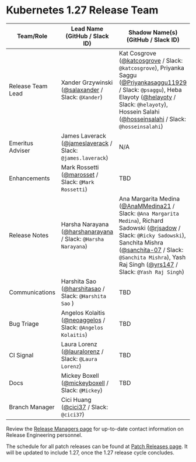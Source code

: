 # Kubernetes 1.27 Release Team

| **Team/Role** | **Lead Name** (**GitHub / Slack ID**) | **Shadow Name(s) (GitHub / Slack ID)** |
|----------|----------------------------------|----------------------------------------|
| Release Team Lead | Xander Grzywinski ([@salaxander](https://github.com/salaxander) / Slack: `@Xander`) | Kat Cosgrove ([@katcosgrove](https://github.com/katcosgrove) / Slack: `@katcosgrove`), Priyanka Saggu ([@Priyankasaggu11929](https://github.com/Priyankasaggu11929) / Slack: `@psaggu`), Heba Elayoty ([@helayoty](https://github.com/helayoty) / Slack: `@helayoty`), Hossein Salahi ([@hosseinsalahi](https://github.com/hosseinsalahi) / Slack: `@hosseinsalahi`) |
| Emeritus Adviser | James Laverack ([@jameslaverack](https://github.com/jameslaverack) / Slack: `@james.laverack`) | N/A |
| Enhancements | Mark Rossetti ([@marosset](https://github.com/marosset) / Slack: `@Mark Rossetti`) | TBD |
| Release Notes | Harsha Narayana ([@harshanarayana](https://github.com/harshanarayana) / Slack: `@Harsha Narayana`) | Ana Margarita Medina ([@AnaMMedina21](https://github.com/AnaMMedina21) / Slack: `@Ana Margarita Medina`), Richard Sadowski ([@rjsadow](https://github.com/rjsadow) / Slack: `@Ricky Sadowski`), Sanchita Mishra ([@sanchita-07](https://github.com/sanchita-07) / Slack: `@Sanchita Mishra`), Yash Raj Singh ([@yrs147](https://github.com/yrs147) / Slack: `@Yash Raj Singh`) |
| Communications | Harshita Sao ([@harshitasao](https://github.com/harshitasao) / Slack: `@Harshita Sao` ) | TBD |
| Bug Triage | Angelos Kolaitis ([@neoaggelos](https://github.com/neoaggelos) / Slack: `@Angelos Kolaitis`) | TBD |
| CI Signal | Laura Lorenz ([@lauralorenz](https://github.com/lauralorenz) / Slack: `@Laura Lorenz`) | TBD |
| Docs | Mickey Boxell ([@mickeyboxell](https://github.com/mickeyboxell) / Slack: `@Mickey`) | TBD |
| Branch Manager | Cici Huang ([@cici37](https://github.com/cici37) / Slack: `@cici37`) |  |

Review the [Release Managers page](https://github.com/kubernetes/website/blob/main/content/en/releases/release-managers.md) for up-to-date contact information on Release Engineering personnel.

The schedule for all patch releases can be found at [Patch Releases page](https://github.com/kubernetes/website/blob/main/content/en/releases/patch-releases.md). It will be updated to include 1.27, once the 1.27 release cycle concludes.